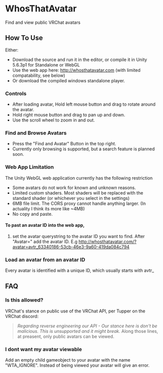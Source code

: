 # WhosThatAvatar
Find and view public VRChat avatars

## How To Use
Either: 
* Download the source and run it in the editor, or compile it in Unity 5.6.3p1 for Standalone or WebGL
* Use the web app here: http://whosthatavatar.com (with limited compatability, see below)
* Or download the compiled windows standalone player.

### Controls
* After loading avatar, Hold left mouse button and drag to rotate around the avatar.
* Hold right mouse button and drag to pan up and down.
* Use the scroll wheel to zoom in and out.

### Find and Browse Avatars
* Press the "Find and Avatar" Button in the top right.
* Currently only browsing is supported, but a search feature is planned soon.

### Web App Limitation
The Unity WebGL web application currently has the following restriction
* Some avatars do not work for known and unknown reasons.
* Limited custom shaders. Most shaders will be replaced with the standard shader (or whichever you select in the settings)
* 6MB file limit. The CORS proxy cannot handle anything larger. (In actuality I think its more like ~4MB)
* No copy and paste. 
#### To past an avatar ID into the web app, 
  1. set the avatar querystring to the avatar ID you want to find. After "Avatar=" add the avatar ID. 
      E.g http://whosthatavatar.com/?avatar=avtr_63340186-53cb-46e3-9a60-419da084c794



### Load an avatar from an avatar ID
Every avatar is identified with a unique ID, which usually starts with avtr_


## FAQ
### Is this allowed?
VRChat's stance on public use of the VRChat API, per Tupper on the VRChat discord: 
> *Regarding reverse engineering our API - Our stance here is don't be malicious.  This is unsupported and it might break.*
Along those lines, at preasent, only public avatars can be viewed. 

### I dont want my avatar viewable
Add an empty child gameobject to your avatar with the name "WTA_IGNORE".
Instead of being viewed your avatar will give an error.
